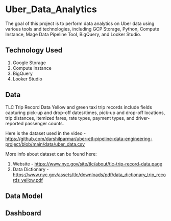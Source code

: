 # Uber_Data_Analytics
The goal of this project is to perform data analytics on Uber data using various tools and technologies, including GCP Storage, Python, Compute Instance, Mage Data Pipeline Tool, BigQuery, and Looker Studio.

## Technology Used
1. Google Storage
2. Compute Instance
3. BigQuery
4. Looker Studio

## Data
TLC Trip Record Data
Yellow and green taxi trip records include fields capturing pick-up and drop-off dates/times, pick-up and drop-off locations, trip distances, itemized fares, rate types, payment types, and driver-reported passenger counts. 

Here is the dataset used in the video - https://github.com/darshilparmar/uber-etl-pipeline-data-engineering-project/blob/main/data/uber_data.csv

More info about dataset can be found here:
1. Website - https://www.nyc.gov/site/tlc/about/tlc-trip-record-data.page
2. Data Dictionary - https://www.nyc.gov/assets/tlc/downloads/pdf/data_dictionary_trip_records_yellow.pdf

## Data Model

## Dashboard
